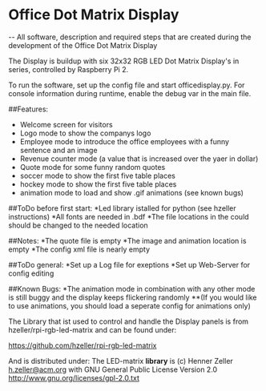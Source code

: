 # Office Dot Matrix Display
--
All software, description and required steps that are created during the development of the Office Dot Matrix Display

The Display is buildup with six 32x32 RGB LED Dot Matrix Display's in series, controlled by Raspberry Pi 2. 

To run the software, set up the config file and start officedisplay.py.
For console information during runtime, enable the debug var in the main file.

##Features:
* Welcome screen for visitors
* Logo mode to show the companys logo
* Employee mode to introduce the office employees with a funny sentence and an image
* Revenue counter mode (a value that is increased over the yaer in dollar)
* Quote mode for some funny random quotes
* soccer mode to show the first five table places
* hockey mode to show the first five table places
* animation mode to load and show .gif animations (see known bugs)

##ToDo before first start:
*Led library istalled for python (see hzeller instructions)
*All fonts are needed in .bdf
*The file locations in the could should be changed to the needed location

##Notes:
*The quote file is empty
*The image and animation location is empty
*The config xml file is nearly empty

##ToDo general:
*Set up a Log file for exeptions
*Set up Web-Server for config editing

##Known Bugs:
*The animation mode in combination with any other mode is still buggy and the display keeps flickering randomly
**(If you would like to use animations, you should load a seperate config for animations only)

The Library that ist used to control and handle the Display panels is from hzeller/rpi-rgb-led-matrix and can be found under:

<https://github.com/hzeller/rpi-rgb-led-matrix>

And is distributed under:
The LED-matrix **library** is (c) Henner Zeller <h.zeller@acm.org> with
GNU General Public License Version 2.0 <http://www.gnu.org/licenses/gpl-2.0.txt>





